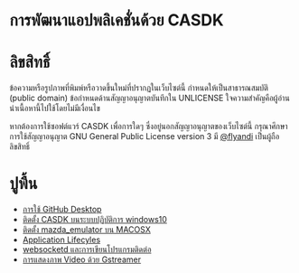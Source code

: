 # การพัฒนาแอปพลิเคชั่นด้วย CASDK

# ลิขสิทธิ์
ข้อความหรือรูปภาพที่พิมพ์หรือวาดขึ้นใหม่ที่ปรากฏในเว็บไซต์นี้ กำหนดให้เป็นสาธารณสมบัติ (public domain) ข้อกำหนดด้านสัญญาอนุญาตบันทึกใน UNLICENSE ใจความสำคัญคือผู้อ่านนำเนื้อหานี้ไปใช้โดยไม่มีเงื่อนไข 

หากต้องการใช้ซอฟต์แวร์ CASDK เพื่อการใดๆ ซึ่งอยู่นอกสัญญาอนุญาตของเว็บไซต์นี้ กรุณาศึกษาการใช้สัญญาอนุญาต GNU General Public License version 3 มี [@flyandi](https://github.com/flyandi/mazda-custom-application-sdk) เป็นผู้ถือลิขสิทธิ์ 

# ปูพื้น
* [การใช้ GitHub Desktop](chapter/github-desktop.md)
* [ติดตั้ง CASDK บนระบบปฏิบัติการ windows10](chapter/1.md)
* [ติดตั้ง mazda_emulator บน MACOSX](chapter/5.md)
* [Application Lifecyles](chapter/2.md)
* [websocketd และการเขียนโปรแกรมติดต่อ](chapter/3.md)
* [การแสดงภาพ Video ด้วย Gstreamer](chapter/4.md) 